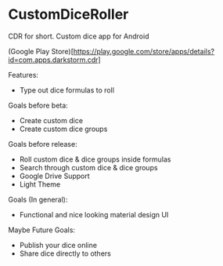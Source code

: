 # CustomDiceRoller
CDR for short. Custom dice app for Android

(Google Play Store)[https://play.google.com/store/apps/details?id=com.apps.darkstorm.cdr]

Features:
* Type out dice formulas to roll

Goals before beta:
* Create custom dice
* Create custom dice groups

Goals before release:
* Roll custom dice & dice groups inside formulas
* Search through custom dice & dice groups
* Google Drive Support
* Light Theme

Goals (In general):
* Functional and nice looking material design UI

Maybe Future Goals:
* Publish your dice online
* Share dice directly to others
